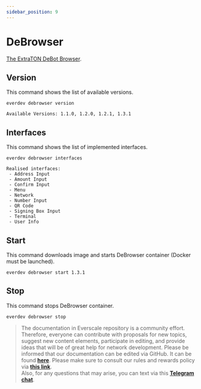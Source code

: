 ```yaml
---
sidebar_position: 9
---
```


# DeBrowser

[The ExtraTON DeBot Browser](https://github.com/extraton/debrowser/).

## Version
This command shows the list of available versions.

```shell
everdev debrowser version

Available Versions: 1.1.0, 1.2.0, 1.2.1, 1.3.1
```

## Interfaces
This command shows the list of implemented interfaces.

```shell
everdev debrowser interfaces

Realised interfaces:
 - Address Input
 - Amount Input
 - Confirm Input
 - Menu
 - Network
 - Number Input
 - QR Code
 - Signing Box Input
 - Terminal
 - User Info
```

## Start
This command downloads image and starts DeBrowser container (Docker must be launched).

```shell
everdev debrowser start 1.3.1
```

## Stop
This command stops DeBrowser container.

```shell
everdev debrowser stop
```

> The documentation in Everscale repository is a community effort. Therefore, everyone can contribute with proposals for new topics, suggest new content elements, participate in editing, and provide ideas that will be of great help for network development. Please be informed that our documentation can be edited via GitHub. It can be found [**here**](https://docs.everscale.network/). 
Please make sure to consult our rules and rewards policy via [**this link**](https://docs.everscale.network/contribute/hot-streams/documentations).  
Also, for any questions that may arise, you can text via this [**Telegram chat**](https://t.me/+C2IpQXWZtCwxYzEy).